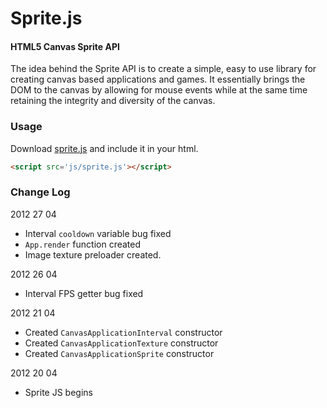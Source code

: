 Sprite.js
========

#### HTML5 Canvas Sprite API ####
The idea behind the Sprite API is to create a simple, easy to use library for creating canvas based applications and games. It essentially brings the DOM to the canvas by allowing for mouse events while at the same time retaining the integrity and diversity of the canvas.

### Usage ###
Download [sprite.js](./Scripts/sprite.js) and include it in your html.
```html
<script src='js/sprite.js'></script>
```

### Change Log ###
2012 27 04
* Interval `cooldown` variable bug fixed
* `App.render` function created
* Image texture preloader created.

2012 26 04
* Interval FPS getter bug fixed

2012 21 04
* Created `CanvasApplicationInterval` constructor
* Created `CanvasApplicationTexture` constructor
* Created `CanvasApplicationSprite` constructor

2012 20 04
* Sprite JS begins
